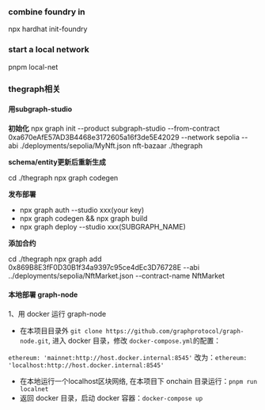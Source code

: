 ### combine foundry in

npx hardhat init-foundry

### start a local network

pnpm local-net

### thegraph相关

#### 用subgraph-studio

**初始化**
npx graph init --product subgraph-studio --from-contract 0xa670eAfE57AD3B4468e3172605a16f3de5E42029 --network sepolia --abi ./deployments/sepolia/MyNft.json nft-bazaar ./thegraph

**schema/entity更新后重新生成**

cd ./thegraph
npx graph codegen

**发布部署**

- npx graph auth --studio xxx(your key)
- npx graph codegen && npx graph build
- npx graph deploy --studio xxx(SUBGRAPH_NAME)

**添加合约**

cd ./thegraph
npx graph add 0x869B8E3fF0D30B1f34a9397c95ce4dEc3D76728E --abi ../deployments/sepolia/NftMarket.json --contract-name NftMarket

#### 本地部署 graph-node

1、用 docker 运行 graph-node

- 在本项目目录外 `git clone https://github.com/graphprotocol/graph-node.git`, 进入 docker 目录，修改 `docker-compose.yml`的配置：

`ethereum: 'mainnet:http://host.docker.internal:8545'` 改为：`ethereum: 'localhost:http://host.docker.internal:8545'`

- 在本地运行一个localhost区块网络, 在本项目下 onchain 目录运行：`pnpm run localnet`
- 返回 docker 目录，启动 docker 容器：`docker-compose up`
